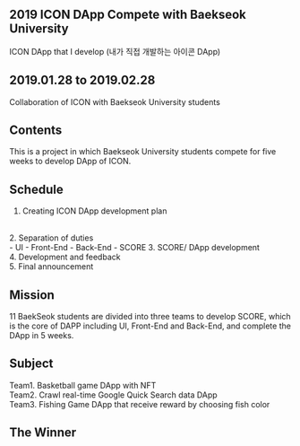 
## 2019 ICON DApp Compete with Baekseok University
ICON DApp that I develop (내가 직접 개발하는 아이콘 DApp)


## 2019.01.28 to 2019.02.28
Collaboration of ICON with Baekseok University students <br>


## Contents
This is a project in which Baekseok University students compete for five weeks to develop DApp of ICON. <br>

## Schedule 
1. Creating ICON DApp development plan 
<br> 
2. Separation of duties <br> 
  - UI 
  - Front-End 
  - Back-End 
  - SCORE
3. SCORE/ DApp development
<br> 
4. Development and feedback
<br> 
5. Final announcement
<br>

## Mission 
11 BaekSeok students are divided into three teams to develop SCORE, which is the core of DAPP including UI, Front-End and Back-End, and complete the DApp in 5 weeks.
<br>


## Subject 
Team1. Basketball game DApp with NFT <br>
Team2. Crawl real-time Google Quick Search data DApp <br> 
Team3. Fishing Game DApp that receive reward by choosing fish color <br>

## The Winner 
